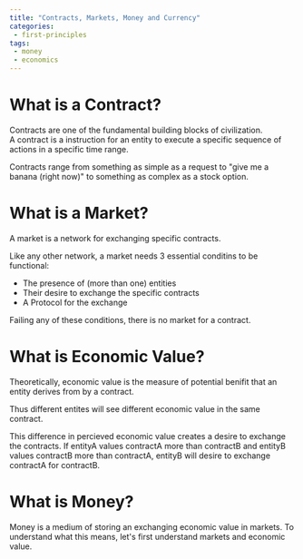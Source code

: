 ```yaml
---
title: "Contracts, Markets, Money and Currency"
categories:
 - first-principles
tags:
 - money
 - economics
---
```

# What is a Contract?
Contracts are one of the fundamental building blocks of civilization.  
A contract is a instruction for an entity to execute a specific sequence of actions in a specific time range.  

Contracts range from something as simple as a request to "give me a banana (right now)" to something as complex as a stock option.

# What is a Market?
A market is a network for exchanging specific contracts.

Like any other network, a market needs 3 essential conditins to be functional:
- The presence of (more than one) entities
- Their desire to exchange the specific contracts
- A Protocol for the exchange

Failing any of these conditions, there is no market for a contract.


# What is Economic Value?   
Theoretically, economic value is the measure of potential benifit that an entity derives from by a contract.

Thus different entites will see different economic value in the same contract.

This difference in percieved economic value creates a desire to exchange the contracts. 
If entityA values contractA more than contractB and entityB values contractB more than contractA, entityB will desire to exchange contractA for contractB.

# What is Money?
Money is a medium of storing an exchanging economic value in markets.
To understand what this means, let's first understand markets and economic value.


